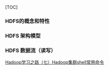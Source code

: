 [TOC]
### HDFS的概念和特性
### HDFS 架构模型
### HDFS 数据流（读写）

[Hadoop学习之路（七）Hadoop集群shell常用命令](https://www.cnblogs.com/qingyunzong/p/8527595.html)